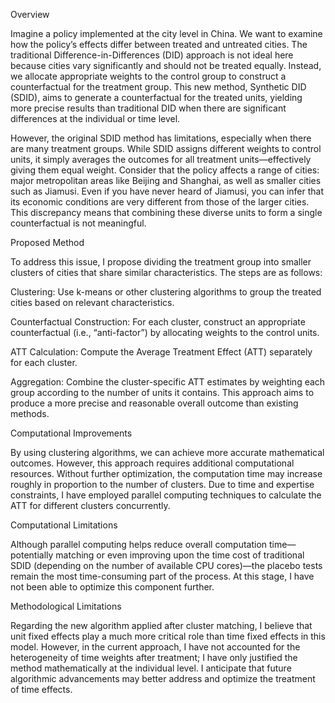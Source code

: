 Overview

Imagine a policy implemented at the city level in China. We want to examine how the policy’s effects differ between treated and untreated cities. The traditional Difference-in-Differences (DID) approach is not ideal here because cities vary significantly and should not be treated equally. Instead, we allocate appropriate weights to the control group to construct a counterfactual for the treatment group. This new method, Synthetic DID (SDID), aims to generate a counterfactual for the treated units, yielding more precise results than traditional DID when there are significant differences at the individual or time level.

However, the original SDID method has limitations, especially when there are many treatment groups. While SDID assigns different weights to control units, it simply averages the outcomes for all treatment units—effectively giving them equal weight. Consider that the policy affects a range of cities: major metropolitan areas like Beijing and Shanghai, as well as smaller cities such as Jiamusi. Even if you have never heard of Jiamusi, you can infer that its economic conditions are very different from those of the larger cities. This discrepancy means that combining these diverse units to form a single counterfactual is not meaningful.

Proposed Method

To address this issue, I propose dividing the treatment group into smaller clusters of cities that share similar characteristics. The steps are as follows:

Clustering:
Use k-means or other clustering algorithms to group the treated cities based on relevant characteristics.

Counterfactual Construction:
For each cluster, construct an appropriate counterfactual (i.e., “anti-factor”) by allocating weights to the control units.

ATT Calculation:
Compute the Average Treatment Effect (ATT) separately for each cluster.

Aggregation:
Combine the cluster-specific ATT estimates by weighting each group according to the number of units it contains. This approach aims to produce a more precise and reasonable overall outcome than existing methods.

Computational Improvements

By using clustering algorithms, we can achieve more accurate mathematical outcomes. However, this approach requires additional computational resources. Without further optimization, the computation time may increase roughly in proportion to the number of clusters. Due to time and expertise constraints, I have employed parallel computing techniques to calculate the ATT for different clusters concurrently.

Computational Limitations

Although parallel computing helps reduce overall computation time—potentially matching or even improving upon the time cost of traditional SDID (depending on the number of available CPU cores)—the placebo tests remain the most time-consuming part of the process. At this stage, I have not been able to optimize this component further.

Methodological Limitations

Regarding the new algorithm applied after cluster matching, I believe that unit fixed effects play a much more critical role than time fixed effects in this model. However, in the current approach, I have not accounted for the heterogeneity of time weights after treatment; I have only justified the method mathematically at the individual level. I anticipate that future algorithmic advancements may better address and optimize the treatment of time effects.
